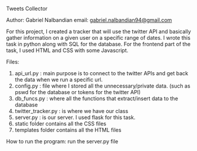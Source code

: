 Tweets Collector

Author: Gabriel Nalbandian
email: gabriel.nalbandian94@gmail.com

For this project, I created a tracker that
will use the twitter API and basically gather information on a
given user on a specific range of dates. I wrote this task in python 
along with SQL for the database. For the frontend part of the task, I 
used HTML and CSS with some Javascript. 

Files:
1. api_url.py : main purpose is to connect to the twitter APIs and
get back the data when we run a specific url.
2. config.py : file where I stored all the unnecessary/private data.
(such as pswd for the database or tokens for the twitter API)
3. db_funcs.py : where all the functions that extract/insert data
to the database
4. twitter_tracker.py : is where we have our class 
5. server.py : is our server. I used flask for this task. 
6. static folder contains all the CSS files
7. templates folder contains all the HTML files

How to run the program: run the server.py file